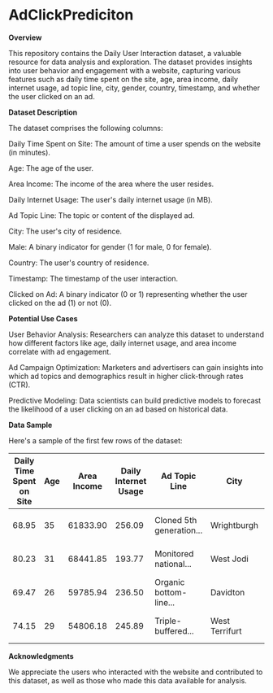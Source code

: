 # AdClickPrediciton

**Overview**

This repository contains the Daily User Interaction dataset, a valuable resource for data analysis and exploration. The dataset provides insights into user behavior and engagement with a website, capturing various features such as daily time spent on the site, age, area income, daily internet usage, ad topic line, city, gender, country, timestamp, and whether the user clicked on an ad.

**Dataset Description**

The dataset comprises the following columns:

Daily Time Spent on Site: The amount of time a user spends on the website (in minutes).

Age: The age of the user.

Area Income: The income of the area where the user resides.

Daily Internet Usage: The user's daily internet usage (in MB).

Ad Topic Line: The topic or content of the displayed ad.

City: The user's city of residence.

Male: A binary indicator for gender (1 for male, 0 for female).

Country: The user's country of residence.

Timestamp: The timestamp of the user interaction.

Clicked on Ad: A binary indicator (0 or 1) representing whether the user clicked on the ad (1) or not (0).

**Potential Use Cases**

User Behavior Analysis: Researchers can analyze this dataset to understand how different factors like age, daily internet usage, and area income correlate with ad engagement.

Ad Campaign Optimization: Marketers and advertisers can gain insights into which ad topics and demographics result in higher click-through rates (CTR).

Predictive Modeling: Data scientists can build predictive models to forecast the likelihood of a user clicking on an ad based on historical data.

**Data Sample**

Here's a sample of the first few rows of the dataset:

| Daily Time Spent on Site | Age | Area Income | Daily Internet Usage | Ad Topic Line                 | City           | Male | Country     | Timestamp           | Clicked on Ad |
|--------------------------|-----|-------------|-----------------------|------------------------------|----------------|------|-------------|---------------------|---------------|
| 68.95                    | 35  | 61833.90    | 256.09                | Cloned 5th generation...    | Wrightburgh    | 0    | Tunisia     | 2016-03-27 00:53:11 | 0             |
| 80.23                    | 31  | 68441.85    | 193.77                | Monitored national...       | West Jodi      | 1    | Nauru       | 2016-04-04 01:39:02 | 0             |
| 69.47                    | 26  | 59785.94    | 236.50                | Organic bottom-line...      | Davidton       | 0    | San Marino  | 2016-03-13 20:35:42 | 0             |
| 74.15                    | 29  | 54806.18    | 245.89                | Triple-buffered...          | West Terrifurt | 1    | Italy       | 2016-01-10 02:31:19 | 1             |

**Acknowledgments**

We appreciate the users who interacted with the website and contributed to this dataset, as well as those who made this data available for analysis.



